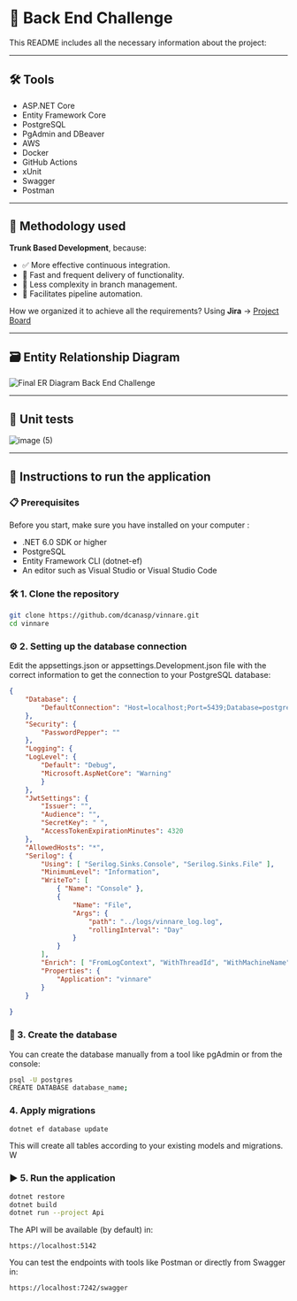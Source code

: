 # 🧠 Back End Challenge
This README includes all the necessary information about the project:
 
 ---
 
## 🛠 Tools
- ASP.NET Core
- Entity Framework Core
- PostgreSQL
- PgAdmin and DBeaver
- AWS
- Docker
- GitHub Actions
- xUnit
- Swagger
- Postman

---

## 🚀 Methodology used
**Trunk Based Development**, because:
- ✅ More effective continuous integration.  
- 🚀 Fast and frequent delivery of functionality.  
- 🔄 Less complexity in branch management.  
- 🤖 Facilitates pipeline automation.

How we organized it to achieve all the requirements?
Using **Jira** → [Project Board](https://vinnare.atlassian.net/jira/software/projects/SCRUM/list?sortBy=duedate&direction=ASC&atlOrigin=eyJpIjoiNzMzOGFiNGE4YzViNDY0ZTg1MGRlZTMyNjFkZDRiZjQiLCJwIjoiaiJ9)

---

## 🗃️ Entity Relationship Diagram
![Final ER Diagram Back End Challenge](https://github.com/user-attachments/assets/79d672cb-227e-4e36-bf7b-a8f895e7edc0)


---

## 🧪 Unit tests
![image (5)](https://github.com/user-attachments/assets/07af065b-773c-4004-899d-008b66582efb)

---

## 🧰 Instructions to run the application
### 📋 Prerequisites
Before you start, make sure you have installed on your computer :
- .NET 6.0 SDK or higher
- PostgreSQL
- Entity Framework CLI (dotnet-ef)
- An editor such as Visual Studio or Visual Studio Code
### 🛠️ 1. Clone the repository
```bash
git clone https://github.com/dcanasp/vinnare.git
cd vinnare
```
### ⚙️ 2. Setting up the database connection
Edit the appsettings.json or appsettings.Development.json file with the correct information to get the connection to your PostgreSQL database:
```json
{
    "Database": {
        "DefaultConnection": "Host=localhost;Port=5439;Database=postgres;Username=postgres;Password=1234"
    },  
    "Security": {
        "PasswordPepper": ""
    },
    "Logging": {
    "LogLevel": {
        "Default": "Debug",
        "Microsoft.AspNetCore": "Warning"
        }
    },
    "JwtSettings": {
        "Issuer": "",
        "Audience": "",
        "SecretKey": " ",
        "AccessTokenExpirationMinutes": 4320
    },
    "AllowedHosts": "*",
    "Serilog": {
        "Using": [ "Serilog.Sinks.Console", "Serilog.Sinks.File" ],
        "MinimumLevel": "Information",
        "WriteTo": [
            { "Name": "Console" },
            {
                "Name": "File",
                "Args": {
                    "path": "../logs/vinnare_log.log",
                    "rollingInterval": "Day"
                }
            }
        ],
        "Enrich": [ "FromLogContext", "WithThreadId", "WithMachineName" ],
        "Properties": {
            "Application": "vinnare"
        }
    }
 
}
```
### 🧱 3. Create the database 
You can create the database manually from a tool like pgAdmin or from the console:
```bash
psql -U postgres
CREATE DATABASE database_name;
```
### 4. Apply migrations
```bash
dotnet ef database update
```
This will create all tables according to your existing models and migrations. W
### ▶️ 5. Run the application
```bash
dotnet restore
dotnet build
dotnet run --project Api
```
The API will be available (by default) in:
```console
https://localhost:5142
```
You can test the endpoints with tools like Postman or directly from Swagger in:
```console
https://localhost:7242/swagger
```
